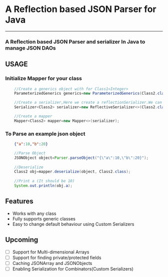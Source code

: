 # A Reflection based JSON Parser for Java

----

### A Reflection based JSON Parser and serializer In Java to manage JSON DAOs
## USAGE
### Initialize Mapper for your class

```java
    //Create a generics object with for Class1<Integer>
    ParameterizedGenerics generics=new ParameterizedGenerics(Class2.class);

    //Create a serializer,Here we create a reflectionSerializer.We can also use a Custom Serializer
    Serializer<Class2> serializer=new ReflectiveSerializer<>(Class2.class,generics);

    //Create a mapper
    Mapper<Class2> mapper=new Mapper<>(serializer);
```
### To Parse an example json object 


```json
    {"a":10,"b":20}
```
```    java    
    //Parse Object
    JSONObject object=Parser.parseObject("{\"a\":10,\"b\":20}");
    
    //Deserialize
    Class2 obj=mapper.deserialize(object, Class2.class);
    
    //Print a (It should be 10)
    System.out.println(obj.a);
```
## Features
* Works with any class
* Fully supports generic classes
* Easy to change default behaviour using Custom Serializers

## Upcoming
- [ ] Support for Multi-dimensional Arrays
- [ ] Support for finding private/protected fields
- [ ] Caching JSONArray and JSONObjects
- [ ] Enabling Serialization for Combinators(Custom Serializers)
